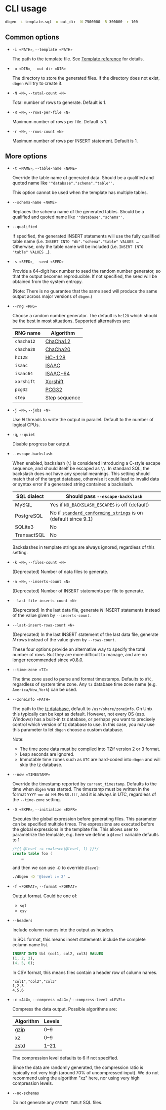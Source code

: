 CLI usage
=========

```sh
dbgen -i template.sql -o out_dir -N 7500000 -R 300000 -r 100
```

Common options
--------------

* `-i «PATH»`, `--template «PATH»`

    The path to the template file. See [Template reference](Template.md) for details.

* `-o «DIR»`, `--out-dir «DIR»`

    The directory to store the generated files. If the directory does not exist, `dbgen` will try to
    create it.

* `-N «N»`, `--total-count «N»`

    Total number of rows to generate. Default is 1.

* `-R «N»`, `--rows-per-file «N»`

    Maximum number of rows per file. Default is 1.

* `-r «N»`, `--rows-count «N»`

    Maximum number of rows per INSERT statement. Default is 1.

More options
------------

* `-t «NAME»`, `--table-name «NAME»`

    Override the table name of generated data. Should be a qualified and quoted name like
    `'"database"."schema"."table"'`.

    This option cannot be used when the template has multiple tables.

* `--schema-name «NAME»`

    Replaces the schema name of the generated tables. Should be a qualified and quoted name like
    `'"database"."schema"'`.

* `--qualified`

    If specified, the generated INSERT statements will use the fully qualified table name (i.e.
    `INSERT INTO "db"."schema"."table" VALUES …`. Otherwise, only the table name will be included
    (i.e. `INSERT INTO "table" VALUES …`).

* `-s «SEED»`, `--seed «SEED»`

    Provide a 64-digit hex number to seed the random number generator, so that the output becomes
    reproducible. If not specified, the seed will be obtained from the system entropy.

    (Note: There is no guarantee that the same seed will produce the same output across major
    versions of `dbgen`.)

* `--rng «RNG»`

    Choose a random number generator. The default is `hc128` which should be the best in most
    situations. Supported alternatives are:

    | RNG name          | Algorithm             |
    |-------------------|-----------------------|
    | `chacha12`        | [ChaCha12][ChaCha20]  |
    | `chacha20`        | [ChaCha20]            |
    | `hc128`           | [HC-128]              |
    | `isaac`           | [ISAAC]               |
    | `isaac64`         | [ISAAC-64][ISAAC]     |
    | `xorshift`        | [Xorshift]            |
    | `pcg32`           | [PCG32]               |
    | `step`            | Step sequence         |

* `-j «N»`, `--jobs «N»`

    Use *N* threads to write the output in parallel. Default to the number of logical CPUs.

* `-q`, `--quiet`

    Disable progress bar output.

* `--escape-backslash`

    When enabled, backslash (`\`) is considered introducing a C-style escape sequence, and should
    itself be escaped as `\\`. In standard SQL, the backslash does not have any special meanings.
    This setting should match that of the target database, otherwise it could lead to invalid data
    or syntax error if a generated string contained a backslash.

    | SQL dialect | Should pass `--escape-backslash`                                |
    |-------------|-----------------------------------------------------------------|
    | MySQL       | Yes if [`NO_BACKSLASH_ESCAPES`] is off (default)                |
    | PostgreSQL  | No if [`standard_conforming_strings`] is on (default since 9.1) |
    | SQLite3     | No                                                              |
    | TransactSQL | No                                                              |

    Backslashes in template strings are always ignored, regardless of this setting.

* `-k «N»`, `--files-count «N»`

    (Deprecated) Number of data files to generate.

* `-n «N»`, `--inserts-count «N»`

    (Deprecated) Number of INSERT statements per file to generate.

* `--last-file-inserts-count «N»`

    (Deprecated) In the last data file, generate *N* INSERT statements instead of the value
    given by `--inserts-count`.

* `--last-insert-rows-count «N»`

    (Deprecated) In the last INSERT statement of the last data file, generate *N* rows instead of
    the value given by `--rows-count`.

    These four options provide an alternative way to specify the total number of rows. But they are
    more difficult to manage, and are no longer recommended since v0.8.0.

* `--time-zone «TZ»`

    The time zone used to parse and format timestamps. Defaults to `UTC`, regardless of system time
    zone. Any `tz` database time zone name (e.g. `America/New_York`) can be used.

* `--zoneinfo «PATH»`

    The path to the [tz database], default to `/usr/share/zoneinfo`. On Unix this typically can be
    kept as default. However, not every OS (esp. Windows) has a built-in tz database, or perhaps
    you want to precisely control which version of tz database to use. In this case, you may use
    this parameter to let `dbgen` choose a custom database.

    Note:

    * The time zone data must be compiled into TZif version 2 or 3 format.
    * Leap seconds are ignored.
    * Immutable time zones such as `UTC` are hard-coded into `dbgen` and will skip the tz database.

* `--now «TIMESTAMP»`

    Override the timestamp reported by `current_timestamp`. Defaults to the time when `dbgen` was
    started. The timestamp must be written in the format `YYYY-mm-dd HH:MM:SS.fff`, and it is always
    in UTC, regardless of the `--time-zone` setting.

* `-D «EXPR»`, `--initialize «EXPR»`

    Executes the global expression before generating files. This parameter can be specified multiple
    times. The expressions are executed before the global expressions in the template file. This
    allows user to parametrize the template, e.g. here we define a `@level` variable defaults to 1

    ```sql
    /*{{ @level := coalesce(@level, 1) }}*/
    create table foo (
        …
    ```

    and then we can use `-D` to override `@level`:

    ```sh
    ./dbgen -D '@level := 2' …
    ```

* `-f «FORMAT»`, `--format «FORMAT»`

    Output format. Could be one of:

    * `sql`
    * `csv`

* `--headers`

    Include column names into the output as headers.

    In SQL format, this means insert statements include the complete column name list.

    ```sql
    INSERT INTO tbl (col1, col2, col3) VALUES
    (1, 2, 3),
    (4, 5, 6);
    ```

    In CSV format, this means files contain a header row of column names.

    ```csv
    "col1","col2","col3"
    1,2,3
    4,5,6
    ```

* `-c «ALG»`, `--compress «ALG»` / `--compress-level «LEVEL»`

    Compress the data output. Possible algorithms are:

    | Algorithm | Levels |
    |-----------|--------|
    | [gzip]    | 0–9    |
    | [xz]      | 0–9    |
    | [zstd]    | 1–21   |

    The compression level defaults to 6 if not specified.

    Since the data are randomly generated, the compression ratio is typically not very high (around
    70% of uncompressed input). We do not recommend using the algorithm "xz" here, nor using very
    high compression levels.

* `--no-schemas`

    Do not generate any `CREATE TABLE` SQL files.

[ChaCha20]: https://cr.yp.to/chacha.html
[HC-128]: https://www.ntu.edu.sg/home/wuhj/research/hc/index.html
[ISAAC]: http://www.burtleburtle.net/bob/rand/isaacafa.html
[Xorshift]: https://en.wikipedia.org/wiki/Xorshift
[PCG32]: http://www.pcg-random.org/
[gzip]: https://en.wikipedia.org/wiki/Gzip
[xz]: https://en.wikipedia.org/wiki/Xz
[zstd]: https://facebook.github.io/zstd/
[tz database]: https://www.iana.org/time-zones

[`NO_BACKSLASH_ESCAPES`]: https://dev.mysql.com/doc/refman/8.0/en/sql-mode.html#sqlmode_no_backslash_escapes
[`standard_conforming_strings`]: https://www.postgresql.org/docs/current/static/runtime-config-compatible.html#GUC-STANDARD-CONFORMING-STRINGS